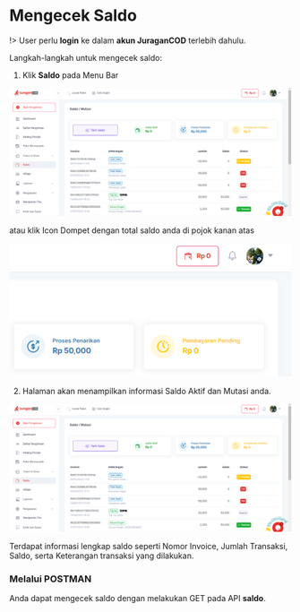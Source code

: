 # Mengecek Saldo

!> User perlu **login** ke dalam **akun JuraganCOD** terlebih dahulu.

Langkah-langkah untuk mengecek saldo:

1. Klik <b>Saldo</b> pada Menu Bar

![Klik "Saldo"](images/saldo.png)

atau klik Icon Dompet dengan total saldo anda di pojok kanan atas

![Klik "Saldo"](images/saldo-1.png)

2. Halaman akan menampilkan informasi Saldo Aktif dan Mutasi anda. 

![Klik "Saldo"](images/saldo.png)

Terdapat informasi lengkap saldo seperti Nomor Invoice, Jumlah Transaksi, Saldo, serta Keterangan transaksi yang dilakukan.

### Melalui POSTMAN

Anda dapat mengecek saldo dengan melakukan GET pada API <b>saldo</b>.